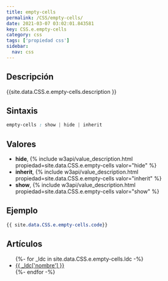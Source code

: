 ```yaml
---
title: empty-cells
permalink: /CSS/empty-cells/
date: 2021-03-07 03:02:01.843581
key: CSS.e.empty-cells
category: css
tags: ['propiedad css']
sidebar: 
  nav: css
---
```


## Descripción
{{site.data.CSS.e.empty-cells.description }}

## Sintaxis
~~~css
empty-cells : show | hide | inherit
~~~

## Valores
* **hide**,  {% include w3api/value_description.html propiedad=site.data.CSS.e.empty-cells valor="hide" %}
* **inherit**,  {% include w3api/value_description.html propiedad=site.data.CSS.e.empty-cells valor="inherit" %}
* **show**,  {% include w3api/value_description.html propiedad=site.data.CSS.e.empty-cells valor="show" %}

## Ejemplo
~~~css
{{ site.data.CSS.e.empty-cells.code}}
~~~

## Artículos
<ul>
{%- for _ldc in site.data.CSS.e.empty-cells.ldc -%}
   <li>
       <a href="{{_ldc['url'] }}">{{ _ldc['nombre'] }}</a>
   </li>
{%- endfor -%}
</ul>
